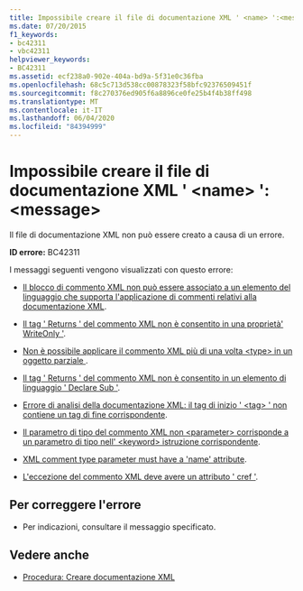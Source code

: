 ```yaml
---
title: Impossibile creare il file di documentazione XML ' <name> ':<message>
ms.date: 07/20/2015
f1_keywords:
- bc42311
- vbc42311
helpviewer_keywords:
- BC42311
ms.assetid: ecf238a0-902e-404a-bd9a-5f31e0c36fba
ms.openlocfilehash: 68c5c713d538cc00878323f58bfc92376509451f
ms.sourcegitcommit: f8c270376ed905f6a8896ce0fe25b4f4b38ff498
ms.translationtype: MT
ms.contentlocale: it-IT
ms.lasthandoff: 06/04/2020
ms.locfileid: "84394999"
---
```

# <a name="unable-to-create-xml-documentation-file-name-message"></a>Impossibile creare il file di documentazione XML ' \<name> ':\<message>
Il file di documentazione XML non può essere creato a causa di un errore.  
  
 **ID errore:** BC42311  
  
 I messaggi seguenti vengono visualizzati con questo errore:  
  
- [Il blocco di commento XML non può essere associato a un elemento del linguaggio che supporta l'applicazione di commenti relativi alla documentazione XML](bc42312.md).  
  
- [Il tag ' Returns ' del commento XML non è consentito in una proprietà' WriteOnly '](bc42313.md).  
  
- [Non è possibile applicare il commento XML più di una volta \<type> in un oggetto parziale ](bc42314.md).  
  
- [Il tag ' Returns ' del commento XML non è consentito in un elemento di linguaggio ' Declare Sub '](bc42315.md).  
  
- [Errore di analisi della documentazione XML: il tag di inizio ' \<tag> ' non contiene un tag di fine corrispondente](bc42316.md).  
  
- [Il parametro di tipo del commento XML non \<parameter> corrisponde a un parametro di tipo nell' \<keyword> istruzione corrispondente](bc42317.md).  
  
- [XML comment type parameter must have a 'name' attribute](bc42318.md).  
  
- [L'eccezione del commento XML deve avere un attributo ' cref '](../language-reference/error-messages/xml-comment-exception-must-have-a-cref-attribute.md).  
  
## <a name="to-correct-this-error"></a>Per correggere l'errore  
  
- Per indicazioni, consultare il messaggio specificato.  
  
## <a name="see-also"></a>Vedere anche

- [Procedura: Creare documentazione XML](../programming-guide/program-structure/how-to-create-xml-documentation.md)
